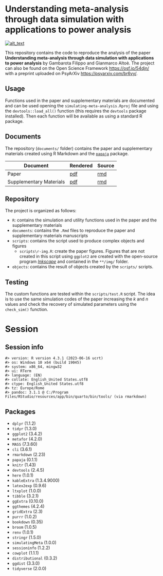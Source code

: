 
<!-- README.md is generated from README.Rmd. Please edit that file -->

# Understanding meta-analysis through data simulation with applications to power analysis

<!-- badges: start -->

[<img alt="alt_text" src="https://img.shields.io/badge/OSF-https%3A%2F%2Fosf.io%2F54djn%2F-blue" />](https://osf.io/54djn/)
<!-- badges: end -->

This repository contains the code to reproduce the analysis of the paper
**Understanding meta-analysis through data simulation with applications
to power analysis** by Gambarota Filippo and Gianmarco Altoè. The
project can also be found on the Open Science Framework
<https://osf.io/54djn/> with a preprint uploaded on PsyArXiv
<https://psyarxiv.com/br6vy/>.

## Usage

Functions used in the paper and supplementary materials are documented
and can be used opening the `simulating-meta-analysis.Rproj` file and
using the `devtools::load_all()` function (this requires the `devtools`
package installed). Then each function will be available as using a
standard R package.

## Documents

The repository (`documents/` folder) contains the paper and
supplementary materials created using R Markdown and the
[`papaja`](https://cran.r-project.org/web/packages/papaja/index.html)
package.

| **Document**            | **Rendered**                      | **Source**                       |
|-------------------------|-----------------------------------|----------------------------------|
| Paper                   | [pdf](documents/output/paper.pdf) | [rmd](documents/paper/paper.Rmd) |
| Supplementary Materials | [pdf](documents/output/suppl.pdf) | [rmd](documents/paper/suppl.Rmd) |

## Repository

The project is organized as follows:

- `R`: contains the simulation and utility functions used in the paper
  and the supplementary materials
- `documents`: contains the `.Rmd` files to reproduce the paper and
  supplementary materials manuscripts
- `scripts`: contains the script used to produce complex objects and
  figures
  - `scripts\r-img.R`: create the paper figures. Figures that are not
    created in this script using `ggplot2` are created with the
    open-source program [*Inkscape*](https://inkscape.org/) and
    contained in the `**/img/` folder.
- `objects`: contains the result of objects created by the `scripts/`
  scripts.

## Testing

The custom functions are tested within the `scripts/test.R` script. The
idea is to use the same simulation codes of the paper increasing the $k$
and $n$ values and check the recovery of simulated parameters using the
`check_sim()` function.

# Session

## Session info

    #> version: R version 4.3.1 (2023-06-16 ucrt)
    #> os: Windows 10 x64 (build 19045)
    #> system: x86_64, mingw32
    #> ui: RTerm
    #> language: (EN)
    #> collate: English_United States.utf8
    #> ctype: English_United States.utf8
    #> tz: Europe/Rome
    #> pandoc: 3.1.1 @ C:/Program Files/RStudio/resources/app/bin/quarto/bin/tools/ (via rmarkdown)

## Packages

- `dplyr` (1.1.2)
- `tidyr` (1.3.0)
- `ggplot2` (3.4.2)
- `metafor` (4.2.0)
- `MASS` (7.3.60)
- `cli` (3.6.1)
- `rmarkdown` (2.23)
- `papaja` (0.1.1)
- `knitr` (1.43)
- `devtools` (2.4.5)
- `here` (1.0.1)
- `kableExtra` (1.3.4.9000)
- `latex2exp` (0.9.6)
- `ltxplot` (1.0.0)
- `tibble` (3.2.1)
- `ggExtra` (0.10.0)
- `ggthemes` (4.2.4)
- `gridExtra` (2.3)
- `purrr` (1.0.2)
- `bookdown` (0.35)
- `broom` (1.0.5)
- `renv` (1.0.1)
- `stringr` (1.5.0)
- `simulatingMeta` (1.0.0)
- `sessioninfo` (1.2.2)
- `cowplot` (1.1.1)
- `distributional` (0.3.2)
- `ggdist` (3.3.0)
- `tidyverse` (2.0.0)
